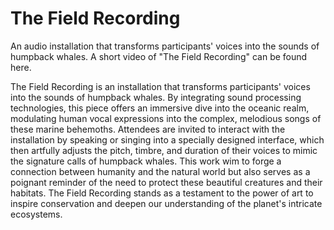 # The Field Recording
An audio installation that transforms participants' voices into the sounds of humpback whales. A short video of "The Field Recording" can be found here.

The Field Recording is an installation that transforms participants' voices into the sounds of humpback whales. By integrating sound processing technologies, this piece offers an immersive dive into the oceanic realm, modulating human vocal expressions into the complex, melodious songs of these marine behemoths. Attendees are invited to interact with the installation by speaking or singing into a specially designed interface, which then artfully adjusts the pitch, timbre, and duration of their voices to mimic the signature calls of humpback whales. This work wim to forge a connection between humanity and the natural world but also serves as a poignant reminder of the need to protect these beautiful creatures and their habitats. The Field Recording stands as a testament to the power of art to inspire conservation and deepen our understanding of the planet's intricate ecosystems.
